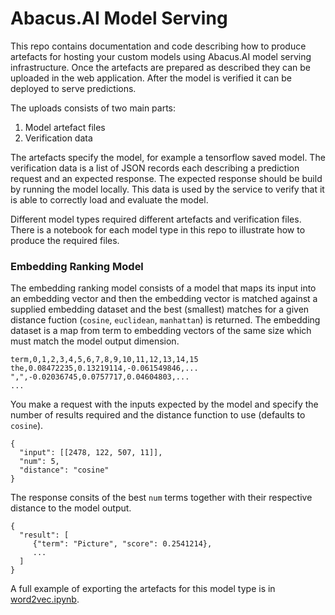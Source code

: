 # Abacus.AI Model Serving

This repo contains documentation and code describing how to produce artefacts for
hosting your custom models using Abacus.AI model serving infrastructure. Once
the artefacts are prepared as described they can be uploaded in the web application.
After the model is verified it can be deployed to serve predictions.

The uploads consists of two main parts:
1. Model artefact files
2. Verification data

The artefacts specify the model, for example a tensorflow saved model. The verification
data is a list of JSON records each describing a prediction request and an expected
response. The expected response should be build by running the model locally. This
data is used by the service to verify that it is able to correctly load and evaluate
the model.

Different model types required different artefacts and verification files. There is a
notebook for each model type in this repo to illustrate how to produce the required files.

### Embedding Ranking Model

The embedding ranking model consists of a model that maps its input into an embedding
vector and then the embedding vector is matched against a supplied embedding dataset and
the best (smallest) matches for a given distance fuction (`cosine`, `euclidean`, `manhattan`)
is returned. The embedding dataset is a map from term to embedding vectors of the same size
which must match the model output dimension.

```
term,0,1,2,3,4,5,6,7,8,9,10,11,12,13,14,15
the,0.08472235,0.13219114,-0.061549846,...
",",-0.02036745,0.0757717,0.04604803,...
...
```

You make a request with the inputs expected by the model and specify the number of results
required and the distance function to use (defaults to `cosine`).

```
{
  "input": [[2478, 122, 507, 11]],
  "num": 5,
  "distance": "cosine"
}
```

The response consits of the best `num` terms together with their respective distance to the
model output.

```
{
  "result": [
     {"term": "Picture", "score": 0.2541214},
     ...
  ]
}
```

A full example of exporting the artefacts for this model type is in [word2vec.ipynb](https://github.com/realityengines/model-serving/blob/master/word2vec.ipynb).
